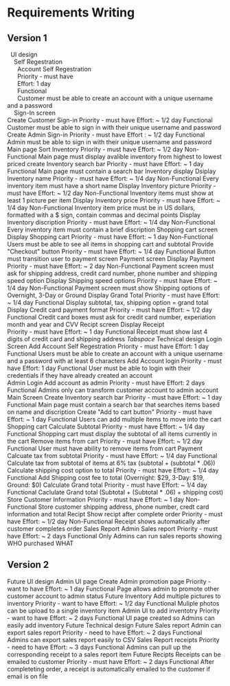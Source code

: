# Requirements Writing 


## Version 1 
 &nbsp; UI design  
 &nbsp; &nbsp; Self Regestration  
 &nbsp; &nbsp; &nbsp; Account Self Regestration  
 &nbsp; &nbsp; &nbsp; Priority - must have  
 &nbsp; &nbsp; &nbsp; Effort: 1 day  
 &nbsp; &nbsp; &nbsp; Functional  
 &nbsp; &nbsp; &nbsp; Customer must be able to create an account with a unique username and a password  
 &nbsp; &nbsp; Sign-In screen  
      Create Customer Sign-in 
        Priority - must have
        Effort: ~ 1/2 day
        Functional
        Customer must be able to sign in with their unique username and password 
      Create Admin Sign-in 
        Priority - must have
        Effort : ~ 1/2 day 
        Functional 
        Admin must be able to sign in with their unique username and password
    Main page
      Sort Inventory 
        Priority - must have
        Effort: ~ 1/2 day 
        Non-Functional
        Main page must display avalible inventory from highest to lowest priced 
      create Inventory search bar
        Priority - must have 
        Effort: ~ 1 day
        Functional 
        Main page must contain a search bar
    Inventory display
      Dsiplay Inventory name
        Priority - must have 
        Effort: ~ 1/4 day
        Non-Functional
        Every inventory item must have a short name 
      Display Inventory picture
        Priority - must have 
        Effort: ~ 1/2 day
        Non-Functional 
        Inventory items must show at least 1 picture per item 
      Display Inventory price 
        Priority - must have 
        Effort: ~ 1/4 day
        Non-Functional
        Inventory item price must be in US dollars, formatted with a $ sign, contain commas and decimal points
      Display Inventory discription
        Priority - must have 
        Effort: ~ 1/4 day
        Non-Functional
        Every inventory item must contain a brief discription 
    Shopping cart screen
      Display Shopping cart 
        Priority - must have 
        Effort: ~ 1 day
        Non-Functional
        Users must be able to see all items in shopping cart and subtotal
      Provide "Checkout" button
        Priority - must have 
        Effort: ~ 1/4 day
        Functional 
        Button must transition user to payment screen 
    Payment screen
      Display Payment 
        Priority - must have 
        Effort: ~ 2 day
        Non-Functional
        Payment screen must ask for shipping address, credit card number, phone number and shipping speed option 
      Display Shipping speed options
        Priority - must have 
        Effort: ~ 1/4 day
        Non-Functional
        Payment screen must show Shipping options of Overnight, 3-Day or Ground
      Display Grand Total 
        Priority - must have 
        Effort: ~ 1/4 day
        Functional
        Display subtotal, tax, shipping option = grand total 
      Display Credit card payment format 
        Priority - must have 
        Effort: ~ 1/2 day
        Functional
        Credit card boxes must ask for credit card number, experiation month and year and CVV
    Recipt screen
      Display Receipt  
        Priority - must have 
        Effort: ~ 1 day
        Functional
        Receipt must show last 4 digits of credit card and shipping address 
*Tabspace* Technical design
    Login Screen 
      Add Account Self Regestration
        Priority - must have 
        Effort: 1 day
        Functional 
        Users must be able to create an account with a unique username and a password with at least 6 characters
      Add Account login 
        Priority - must have 
        Effort: 1 day
        Functional 
        User must be able to login with their credentials if they have already created an account  
    Admin Login 
      Add account as admin
        Priority - must have 
        Effort: 2 days
        Functional 
        Admins only can transform customer account to admin account 
    Main Screen 
       Create Inventory search bar
        Priority - must have 
        Effort: ~ 1 day
        Functional 
        Main page must contain a search bar that searches items based on name and discription 
      Create "Add to cart button" 
        Priority - must have 
        Effort: ~ 1 day
        Functional 
        Users can add multiple items to move into the cart 
    Shopping cart 
      Calculate Subtotal 
        Priority - must have 
        Effort: ~ 1/4 day
        Functional 
        Shopping cart must display the subtotal of all items currently in the cart
      Remove items from cart
        Priority - must have 
        Effort: ~ 1/2 day
        Functional 
        User must have ability to remove items from cart 
    Payment
      Calcuate tax from subtotal 
        Priority - must have 
        Effort: ~ 1/4 day
        Functional
        Calculate tax from subtotal of items at 6% tax (subtotal + (subtotal * .06))
      Calculate shipping cost option to total 
        Priority - must have 
        Effort: ~ 1/4 day
        Functional
        Add Shipping cost fee to total (Overnight: $29, 3-Day: $19, Ground: $0)
      Calculate Grand total 
        Priority - must have 
        Effort: ~ 1/4 day
        Functional
        Caclulate Grand total (Subtotal + (Subtotal * .06) + shipping cost)
      Store Customer Information 
        Priority - must have 
        Effort: ~ 1 day
        Non-Functional
        Store customer shipping address, phone number, credt card information and total 
    Recipt 
      Show recipt after complete order 
        Priority - must have 
        Effort: ~ 1/2 day
        Non-Functional
        Receipt shows automatically after customer completes order 
    Sales Report
      Admin Sales report 
        Priority - must have 
        Effort: ~ 2 days
        Functional
        Only Admins can run sales reports showing WHO purchased WHAT 


## Version 2
 Future UI design
    Admin UI page
      Create Admin promotion page 
        Priority - want to have 
        Effort: ~ 1 day
        Functional
        Page allows admin to promote other customer account to admin status 
    Future Inventory
      Add multiple pictures to inventory 
        Priority - want to have 
        Effort: ~ 1/2 day
        Functional
        Muliple photos can be upload to a single inventory item 
      Admin UI  to add inventotry
        Priority - want to have 
        Effort: ~ 2 days
        Functional
        UI page created so Admins can easily add inventory 
 Future Technical design
Future Sales report
 Admin can export sales report
 Priority - need to have 
 Effort: ~ 2 days
 Functional
 Admins can export sales report easily to CSV 
 Sales Report receipts 
 Priority - need to have 
 Effort: ~ 3 days
 Functional
 Admins can pull up the corresponding receipt to a sales report item
 Future Recipts
 Receipts can be emailed to customer 
 Priority - must have 
 Effort: ~ 2 days
 Functional
 After completeting order, a receipt is automatically emailed to the customer if email is on file

